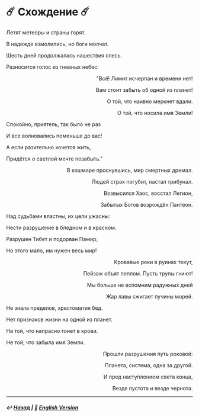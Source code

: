 
# ☄️ Схождение ☄️
<p align="left">Летят метеоры и страны горят.</p>
  
<p align="left">В надежде взмолились, но боги молчат.</p>
  
<p align="left">Шесть дней продолжалась нашествия спесь.</p>
  
<p align="left">Разносится голос из гневных небес:</p>

<p align="right">"Всё! Лимит исчерпан и времени нет!</p>
  
<p align="right">Вам стоит забыть об одной из планет!</p>

<p align="right">О той, что наивно меркнет вдали.</p>

<p align="right">О той, что носила имя Земли!</p>

<p align="left">Спокойно, приятель, так было не раз</p>
  
<p align="left">И все волновались поменьше до вас!</p>

<p align="left">А если разительно хочется жить,</p>

<p align="left">Придётся о светлой мечте позабыть."</p>

<p align="right">В кошмаре проснувшись, мир смертных дремал.</p>
  
<p align="right">Людей страх погубит, настал трибунал.</p>

<p align="right">Возвысился Хаос, восстал Легион,</p>

<p align="right">Забытых Богов возрождён Пантеон.</p>

<p align="left">Над судьбами властны, их цели ужасны:</p>
  
<p align="left">Нести разрушение в бледном и в красном.</p>

<p align="left">Разрушен Тибет и подорван Памир,</p>

<p align="left">Но этого мало, им нужен весь мир!</p>

<p align="right">Кровавые реки в руинах текут,</p>

<p align="right">Пейзаж объят пеплом. Пусть трупы гниют!</p>

<p align="right">Мы больше не вспомним радужных дней</p>

<p align="right">Жар лавы сжигает пучины морей.</p>

<p align="left">Не знала пределов, хрестоматия бед.</p>
  
<p align="left">Нет признаков жизни на одной из планет.</p>

<p align="left">На той, что напрасно тонет в крови.</p>

<p align="left">Не той, что забыла имя Земли.</p>

<p align="right">Прошли разрушения путь роковой:</p>
  
<p align="right">Планета, система, одна за другой.</p>

<p align="right">И пред наступлением света конца,</p>

<p align="right">Везде пустота и везде чернота.</p>

***

##### ↩️ [Назад](index-2.md) | 🗽 [English Version](convergence.md.md)

